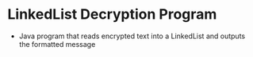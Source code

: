 # LinkedList Decryption Program
* Java program that reads encrypted text into a LinkedList and outputs the formatted message
